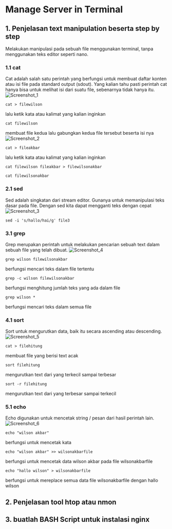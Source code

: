 # Manage Server in Terminal
## 1. Penjelasan text manipulation beserta step by step
Melakukan manipulasi pada sebuah file menggunakan terminal, tanpa menggunakan teks editor seperti nano.
### 1.1 cat
Cat adalah salah satu perintah yang berfungsi untuk membuat daftar konten atau isi file pada standard output (sdout). Yang kalian tahu pasti perintah cat hanya bisa untuk melihat isi dari suatu file, sebenarnya tidak hanya itu.
![Screenshot_1](https://github.com/wilsonakbar/devops18-dumbways-WilsonAkbar/assets/132327628/eccdfa22-2155-44e9-abc3-ff3fdbbf795a)
```
cat > filewilson
```
lalu ketik kata atau kalimat yang kalian inginkan
```
cat filewilson
```
membuat file kedua lalu gabungkan kedua file tersebut beserta isi nya
![Screenshot_2](https://github.com/wilsonakbar/devops18-dumbways-WilsonAkbar/assets/132327628/223e2e45-282f-4045-8a76-bae9999586b9)
```
cat > fileakbar
```
lalu ketik kata atau kalimat yang kalian inginkan
```
cat filewilson fileakbar > filewilsonakbar
```
```
cat filewilsonakbar
```
### 2.1 sed
Sed adalah singkatan dari stream editor. Gunanya untuk memanipulasi teks dasar pada file. Dengan sed kita dapat mengganti teks dengan cepat
![Screenshot_3](https://github.com/wilsonakbar/devops18-dumbways-WilsonAkbar/assets/132327628/b613774f-41da-4b57-a94d-c6d175086b8b)
```
sed -i 's/hallo/hai/g' file3
```
### 3.1 grep
Grep merupakan perintah untuk melakukan pencarian sebuah text dalam sebuah file yang telah dibuat.
![Screenshot_4](https://github.com/wilsonakbar/devops18-dumbways-WilsonAkbar/assets/132327628/a0c1fe90-836c-4539-9e66-f9f79291d6a0)

```
grep wilson filewilsonakbar
```
berfungsi mencari teks dalam file tertentu
```
grep -c wilson filewilsonakbar
```
berfungsi menghitung jumlah teks yang ada dalam file
```
grep wilson *
```
berfungsi mencari teks dalam semua file
### 4.1 sort
Sort untuk mengurutkan data, baik itu secara ascending atau descending.
![Screenshot_5](https://github.com/wilsonakbar/devops18-dumbways-WilsonAkbar/assets/132327628/11323d41-c7dc-46ae-954e-82139d0ddb0e)
```
cat > filehitung
```
membuat file yang berisi text acak
```
sort filehitung
```
mengurutkan text dari yang terkecil sampai terbesar
```
sort -r filehitung
```
mengurutkan text dari yang terbesar sampai terkecil
### 5.1 echo
Echo digunakan untuk mencetak string / pesan dari hasil perintah lain.
![Screenshot_6](https://github.com/wilsonakbar/devops18-dumbways-WilsonAkbar/assets/132327628/f493a593-9e40-45df-ac54-4eb3403bbb53)
```
echo "wilson akbar"
```
berfungsi untuk mencetak kata
```
echo "wilson akbar" >> wilsonakbarfile
```
berfungsi untuk mencetak data wilson akbar pada file wilsonakbarfile
```
echo "hallo wilson" > wilsonakbarfile
```
berfungsi untuk mereplace semua data file wilsonakbarfile dengan hallo wilson
## 2. Penjelasan tool htop atau nmon
## 3. buatlah BASH Script untuk instalasi nginx

